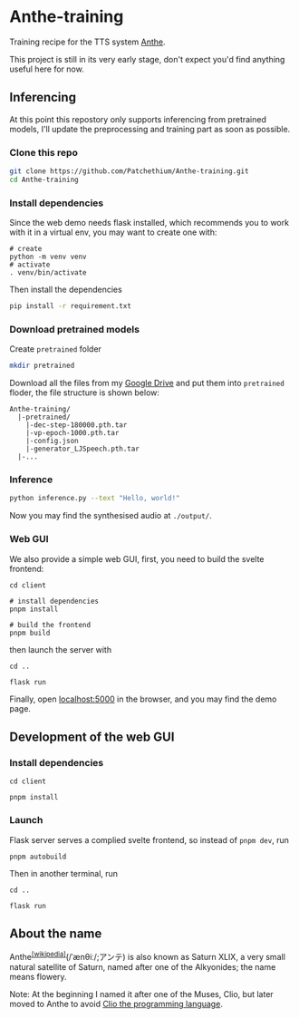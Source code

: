 # Anthe-training

Training recipe for the TTS system [Anthe](https://github.com/Patchethium/Anthe).

This project is still in its very early stage, don't expect you'd find anything useful here for now.

## Inferencing

At this point this repostory only supports inferencing from pretrained models, I'll update the preprocessing and training part as soon as possible.

### Clone this repo

```bash
git clone https://github.com/Patchethium/Anthe-training.git
cd Anthe-training
```

### Install dependencies

Since the web demo needs flask installed, which recommends you to work with it in a virtual env, you may want to create one with:   

```shell
# create
python -m venv venv
# activate
. venv/bin/activate
```
Then install the dependencies  

```bash
pip install -r requirement.txt
```

### Download pretrained models

Create `pretrained` folder  
```bash
mkdir pretrained
```
Download all the files from my [Google Drive](https://drive.google.com/drive/folders/1cpSD60lO3DCzcrdoVwF6zBEmV6DdQwIP?usp=sharing) and put them into `pretrained` floder, the file structure is shown below:
```
Anthe-training/
  |-pretrained/
    |-dec-step-180000.pth.tar
    |-vp-epoch-1000.pth.tar
    |-config.json
    |-generator_LJSpeech.pth.tar
  |-...
```
### Inference

```bash
python inference.py --text "Hello, world!"
```

Now you may find the synthesised audio at `./output/`.

### Web GUI

We also provide a simple web GUI, first, you need to build the svelte frontend:

```shell
cd client

# install dependencies
pnpm install

# build the frontend
pnpm build
```
then launch the server with
```shell
cd ..

flask run
```

Finally, open [localhost:5000](http://localhost:5000) in the browser, and you may find the demo page.

## Development of the web GUI

### Install dependencies
```shell
cd client

pnpm install
```
### Launch

Flask server serves a complied svelte frontend, so instead of `pnpm dev`, run

```shell
pnpm autobuild
```
Then in another terminal, run
```shell
cd ..

flask run
```

## About the name

Anthe<sup>[\[wikipedia\]](https://en.wikipedia.org/wiki/Anthe_(moon))</sup>(/ˈænθiː/;アンテ) is also known as Saturn XLIX, a very small natural satellite of Saturn, named after one of the Alkyonides; the name means flowery.

Note: At the beginning I named it after one of the Muses, Clio, but later moved to Anthe to avoid [Clio the programming language](https://github.com/clio-lang/clio).
